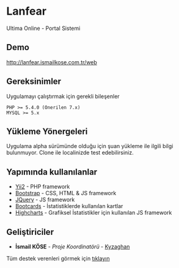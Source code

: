 # Lanfear

Ultima Online - Portal Sistemi

## Demo
http://lanfear.ismailkose.com.tr/web

## Gereksinimler

Uygulamayı çalıştırmak için gerekli bileşenler

```
PHP >= 5.4.0 (Önerilen 7.x)
MYSQL >= 5.x
```

## Yükleme Yönergeleri

Uygulama alpha sürümünde olduğu için şuan yükleme ile ilgili bilgi bulunmuyor. Clone ile localinizde test edebilirsiniz.

## Yapımında kullanılanlar

* [Yii2](www.yiiframework.com) - PHP framework
* [Bootstrap](www.getbootstrap.com) - CSS, HTML & JS framework
* [JQuery](www.jquery.com) - JS framework
* [Bootcards](www.bootcards.org/) - İstatistiklerde kullanılan kartlar
* [Highcharts](www.highcharts.com) - Grafiksel İstatistikler için kullanılan JS framework

## Geliştiriciler

* **İsmail KÖSE** - *Proje Koordinatörü* - [Kyzaghan](https://github.com/Kyzaghan)

Tüm destek verenleri görmek için [tıklayın](https://github.com/Kyzaghan/lanfear/contributors)



